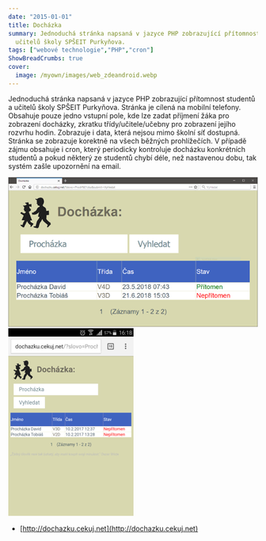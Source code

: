 ```yaml
---
date: "2015-01-01"
title: Docházka
summary: Jednoduchá stránka napsaná v jazyce PHP zobrazující přítomnost studentů a
  učitelů školy SPŠEIT Purkyňova.
tags: ["webové technologie","PHP","cron"]
ShowBreadCrumbs: true
cover:
  image: /myown/images/web_zdeandroid.webp
---
```


Jednoduchá stránka napsaná v jazyce PHP zobrazující přítomnost studentů a učitelů školy SPŠEIT Purkyňova. Stránka je cílená na mobilní telefony. Obsahuje pouze jedno vstupní pole, kde lze zadat příjmení žáka pro zobrazení docházky, zkratku třídy/učitele/učebny pro zobrazení jejího rozvrhu hodin. Zobrazuje i data, která nejsou mimo školní síť dostupná. Stránka se zobrazuje korektně na všech běžných prohlížečích. V případě zájmu obsahuje i cron, který periodicky kontroluje docházku konkrétních studentů a pokud některý ze studentů chybí déle, než nastavenou dobu, tak systém zašle upozornění na email.

![Desktop screenshot](/myown/images/web_zdewin.webp)
![Mobile screenshot](/myown/images/web_zdeandroid.webp)

 - [http://dochazku.cekuj.net](http://dochazku.cekuj.net)
